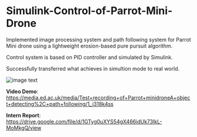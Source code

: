# Simulink-Control-of-Parrot-Mini-Drone

Implemented image processing system and path following system for Parrot Mini drone using a lightweight erosion-based pure pursuit algorithm. 

Control system is based on PID controller and simulated by Simulink.

Successfully transferred what achieves in simultion mode to real world. 


![image text](https://github.com/haijing-zhang/ParrotMiniDrone/blob/master/parrot2.jpeg)


**Video Demo**: https://media.ed.ac.uk/media/Test+recording+of+Parrot+minidroneA+object+detecting%2C+path+following/1_j318k4ss

**Intern Report**: https://drive.google.com/file/d/1GTyg0uXYS54gX466idUk73lkL-MoMkgQ/view



